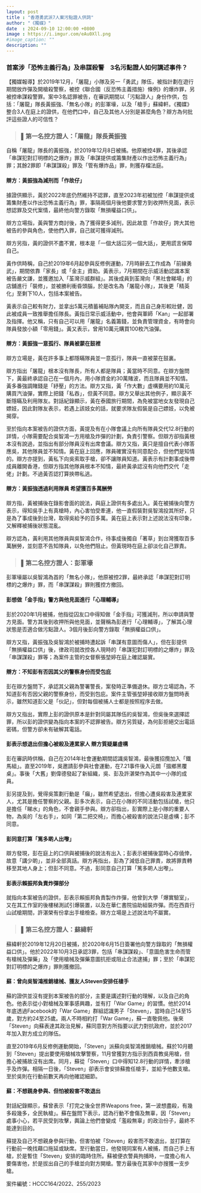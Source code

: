 ```yaml
---
layout: post
title : "香港勇武派7人案污點證人供詞"
author: "《獨媒》"
date  : 2024-09-10 12:00:00 +0800
image : https://i.imgur.com/eAu0Xll.png
#image_caption: ""
description: ""
---
```


### 首案涉「恐怖主義行為」及串謀殺警 3名污點證人如何講述事件？

<!--more-->

【獨媒報導】於2019年12月，「屠龍」小隊及另一「勇武」隊伍，被指計劃在遊行期間放炸彈及開槍殺警察，被控《聯合國（反恐怖主義措施）條例》的爆炸罪，另被控串謀殺警罪。案中3名認罪被告，在審訊期間以「污點證人」身份作供，包括：「屠龍」隊長黃振強、「無名小隊」的彭軍壕，以及「槍手」蘇緯軒。《獨媒》整合3人在庭上的證供，在他們口中，自己及其他人分別是甚麼角色？辯方為何批評這些證人的可信性？

> ### ▌第一名控方證人：「屠龍」隊長黃振強

自稱「屠龍」隊長的黃振強，於2019年12月8日被捕。他原被控4罪，其後承認「串謀犯對訂明標的之爆炸」罪及「串謀提供或籌集財產以作出恐怖主義行為」罪；其餘2罪即「串謀謀殺」罪及「管有爆炸品」罪，則獲存檔法庭。

#### 辯方：黃振強為減刑而「作故仔」

據證供顯示，黃於2022年底仍然維持不認罪，直至2023年初被加控「串謀提供或籌集財產以作出恐怖主義行為」罪，事隔兩個月後他要求警方到收押所見面，表示想認罪及交代案情，最終他向警方錄取「無損權益口供」。

辯方立場指，黃與警方商討後，為了獲得更多減刑，因此故意「作故仔」誇大其他被告的參與角色，使他們入罪，自己就可獲得減刑。

辯方另指，黃的證供不盡不實，根本是「一個大話冚另一個大話」，更用謊言保障自己。

黃作供時稱，自己於2019年6月起參與反修例運動，7月時辭去工作成為「前線勇武」，期間依靠「家長」或「金主」資助。黃表示，7月期間在示威活動認識本案被告嚴文謙，並獲邀加入「荃灣示威群組」。其後成員到荃灣向「黑社會睇場」的店舖進行「裝修」，並被勝利衝昏頭腦，於是改名為「屠龍小隊」，其後更「精英化」至剩下10人，包括本案被告。

黃表示自己較有財力，並拿出5萬元積蓄補貼隊內開支，而且自己身形較壯健，因此被成員一致推舉擔任隊長。黃指日常示威活動中，他會與軍師「Kan」一起部署及指揮。他又稱，只有自己可以用「屠龍」名義籌錢，並負責管理資金，有時會向隊員發放小額「零用錢」。黃又表示，曾用10萬元購買100枚汽油彈。

#### 辯方：黃振強一意孤行、隊員被蒙在鼓裡

辯方立場是，黃在許多事上都隱瞞隊員並一意孤行，隊員一直被蒙在鼓裏。

辯方指出「屠龍」根本沒有隊長，所有人都是隊員；黃當時不同意。在辯方盤問下，黃最終承認自己在一個月內，用小隊資金約30萬賭波，而且隊員並不知情。黃多番強調賭錢是「紓壓」的方法。辯方又指，黃「作大數」虛構要用約10萬元購買汽油彈，實際上把錢「私吞」，但黃不同意。辯方又舉出其他例子，顯示黃不斷隱瞞及利用隊友。對話紀錄顯示，黃在泰國旅行期間，為免被當地女友發現自己嫖妓，因此對隊友表示，若遇上該妓女的話，就要求隊友假裝是自己嫖妓，以免被揭穿。

至於指向本案被告的證供方面，黃提及有在小隊會議上向所有隊員交代12.8行動的詳情，小隊需要配合吳智鴻一方用槍及炸彈的計劃，負責引警察。但辯方卻指黃根本沒有說過，並指出有部分隊員沒有出席會議。辯方又指，黃只是擅自代表小隊答應吳，其他隊員並不知情。黃在庭上回應，隊員確實沒有同意配合，但他們是知情的。辯方亦提到，黃私下向吳索取手槍，卻不讓隊員知道。黃表示有計劃事成後帶成員離開香港，但辯方指其他隊員根本不知情，最終黃承認沒有向他們交代「走佬」計劃。不過黃否認打算挾帶私逃。

#### 辯方：黃振強透過利用隊員 希望獲百多萬酬勞

辯方指，黃被捕後在錄影會面的說法，與庭上證供有多處出入。黃在被捕後向警方表示，得知吳手上有真槍時，內心害怕受牽連，他一直假裝對吳智鴻投其所好，只是為了事成後到台灣，取得吳給予的百多萬。黃在庭上表示對上述說法沒有印象，又解釋被捕後狀態混亂。

辯方認為，黃利用其他隊員與吳智鴻合作，待事成後獨自「著草」到台灣獲取百多萬酬勞，並刻意不告知隊員，以免他們阻止。但黃現時在庭上卻淡化自己罪責。

> ### ▌第二名控方證人：彭軍壕

彭軍壕屬以吳智鴻為首的「無名小隊」，他原被控2罪，最終承認「串謀犯對訂明標的之爆炸」罪，而「串謀謀殺」罪則獲控方撤回。

#### 彭想做「金手指」警方與他見面進行「心理輔導」

彭於2020年1月被捕，他指從囚友口中得知做「金手指」可獲減刑，所以申請與警方見面。警方其後到收押所與他見面，並聲稱為彭進行「心理輔導」，了解其心理狀態是否適合做污點證人。3個月後彭向警方錄取「無損權益口供」。

辯方又指，黃振強及吳智鴻於被捕時遭起訴「串謀有意圖而傷人」，但在彭提供「無損權益口供」後，律政司就改控各人現時的「串謀犯對訂明標的之爆炸」罪及「串謀謀殺」罪等；為案件主管的女督察張堃婷在庭上確認屬實。

#### 辯方：不知彭有否因其父的警察身份而受包庇

彭在辯方盤問下，承認其父親為警署警長，案發時正準備退休。辯方立場認為，不知道彭有否因父親的警察身份，而受到包庇。案件主管張堃婷接收辯方盤問時表示，雖然知道彭父是「伙記」，但對每個被捕人士都是按照程序去做。

辯方又指出，實際上彭的證供原本是針對同屬其隊伍的吳智鴻，但吳後來選擇認罪，所以彭的證供變為指向本案的不認罪被告。辯方另質疑，為何彭拒絕交出電話密碼，但警方卻未有破解其電話。

#### 彭表示想退出但擔心被殺及連累家人 辯方質疑屬虛構

彭在審訊時供稱，自己在2014年社會運動期間認識吳智鴻，最後獲招攬加入「鐵馬組」。直至2019年，吳邀請彭參與社會運動，在7.21事件後入元朗「搵鄉黑覆桌」。事後「大舊」劉偉德發起了新組織，吳、彭及許湛榮作為其中一小隊的成員。

彭另提及到，覺得吳策劃行動是「癲」，雖然希望退出，但擔心遭吳殺害及連累家人，尤其是擔任警察的父親。彭多次表示，自己在小隊的不同活動包括試槍，他只是擔任「睇水」的角色，不會親手參與。辯方卻指出，彭實際上是小隊的重要人物，為吳的「左右手」，如同「第二把交椅」，而擔心被殺害的說法只是虛構；彭不同意。

#### 彭同意打算「篤多啲人出嚟」

辯方發現，彭在庭上的口供與被捕後的說法有出入；彭表示被捕後當時心存僥倖，故意「講少啲」，並非全部真話。辯方再指出，彭為了減低自己罪責，故將罪責轉移至其地人身上；但彭不同意。不過，彭同意自己打算「篤多啲人出嚟」。

#### 彭表示賴振邦負責炸彈部分

就指向本案被告的證供，彭表示賴振邦負責製作炸彈，他曾到大學「爆實驗室」，又在其工作室的後樓梯測試引爆裝置，以及在華仁書院協助組裝炸彈。而在西貢行山試槍期間，許湛榮有份拿出手槍檢查。辯方立場是上述說法均不屬實。

> ### ▌第三名控方證人：蘇緯軒

蘇緯軒於2019年12月20日被捕，於2020年6月15日簽署他向警方錄取的「無損權益口供」。他於2022年10月3日承認3罪，包括「串謀謀殺」、「意圖危害生命而管有槍械及彈藥」及「使用槍械及彈藥意圖抗拒或阻止合法逮捕」罪；至於「串謀犯對訂明標的之爆炸」罪則獲撤回。

#### 蘇：曾向吳智鴻推銷槍械、獲友人Steven安排任槍手

蘇的證供並沒有提到本案被告的部分，主要是講述對行動的理解，以及自己的角色。他表示從小對槍械及軍事感興趣，並有打「War Game」的習慣。他於2014年底透過Facebook的「War Game」群組認識男子「Steven」，當時自己14至15歲，對方約24至25歲。兩人不時相約打「War Game」，蘇一直敬佩他。後來「Steven」向蘇表達其政治見解，蘇同意對方所指要以武力對抗政府，並於2017年加入對方成立的隊伍。

直至2019年6月反修例運動開始，「Steven」派蘇向吳智鴻推銷槍械。蘇於10月聽到「Steven」提出要使用槍械攻擊警察，11月曾獲對方指示到西貢教吳用槍，但擔心被捕故沒有出席。同月，蘇從「Steven」口中得知12.8行動的詳情，牽涉槍手及炸彈。相隔一日後，「Steven」卻表示會安排蘇擔任槍手，並給予他數支槍。至於吳則在行動前數天再向他確認細節。

#### 蘇：不想親身參與、但怕被殺害不敢退出

對話紀錄顯示，蘇曾表示「打完之後全世界Weapons free，第一波想盡殺，有幾多殺幾多，全民執槍」。蘇在盤問下表示，認為行動不會傷及無辜，因「Steven」處事小心，若平民受到攻擊，輿論上他們會變成「濫殺無辜」的政治份子，最終不能達到目的。

蘇提及自己不想親身參與行動，但害怕被「Steven」殺害而不敢退出，並打算在行動前一晚找藉口拖延或缺席。至行動當日，他發現同案有人被捕，而自己手上有槍，於是暫住「Steven」安排的臨時住所。蘇被便衣警員拘捕時，一度擔心有人要傷害他，於是拔出自己的手槍並向對方開槍。警方最後在其家中亦搜獲一支步槍。

案件編號：HCCC164/2022、255/2023

<!--END-->